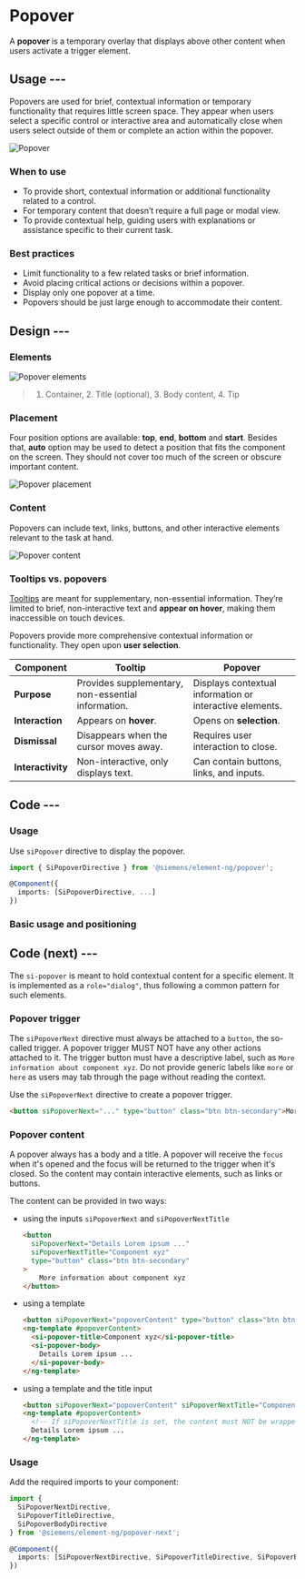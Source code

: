 # Popover

A **popover** is a temporary overlay that displays above other content when users activate a trigger element.

## Usage ---

Popovers are used for brief, contextual information or temporary functionality that requires little screen space.
They appear when users select a specific control or interactive area and automatically close when
users select outside of them or complete an action within the popover.

![Popover](images/popover.png)

### When to use

- To provide short, contextual information or additional functionality related to a control.
- For temporary content that doesn’t require a full page or modal view.
- To provide contextual help, guiding users with explanations or assistance specific to their current task.

### Best practices

- Limit functionality to a few related tasks or brief information.
- Avoid placing critical actions or decisions within a popover.
- Display only one popover at a time.
- Popovers should be just large enough to accommodate their content.

## Design ---

### Elements

![Popover elements](images/popover-elements.png)

> 1. Container, 2. Title (optional), 3. Body content, 4. Tip

### Placement

Four position options are available: **top**, **end**, **bottom** and **start**. Besides that,
**auto** option may be used to detect a position that fits the component on the screen. They should not cover too much of the screen or obscure important content.

![Popover placement](images/popover-placement.png)

### Content

Popovers can include text, links, buttons, and other interactive elements relevant to the task at hand.

![Popover content](images/popover-content.png)

### Tooltips vs. popovers

[Tooltips](../status-notifications/tooltip.md) are meant for supplementary,
non-essential information. They’re limited to brief, non-interactive text and **appear on hover**,
making them inaccessible on touch devices.

Popovers provide more comprehensive contextual information or functionality.
They open upon **user selection**.

| Component         | Tooltip                                            | Popover                                                  |
|-------------------|----------------------------------------------------|----------------------------------------------------------|
| **Purpose**       | Provides supplementary, non-essential information. | Displays contextual information or interactive elements. |
| **Interaction**   | Appears on **hover**.                              | Opens on **selection**.                                  |
| **Dismissal**     | Disappears when the cursor moves away.             | Requires user interaction to close.                      |
| **Interactivity** | Non-interactive, only displays text.               | Can contain buttons, links, and inputs.                  |

## Code ---

### Usage

Use `siPopover` directive to display the popover.

```ts
import { SiPopoverDirective } from '@siemens/element-ng/popover';

@Component({
  imports: [SiPopoverDirective, ...]
})
```

### Basic usage and positioning

<si-docs-component example="si-popover/si-popover" height="260"></si-docs-component>

<si-docs-api directive="SiPopoverDirective"></si-docs-api>

<si-docs-types></si-docs-types>

## Code (next) ---

The `si-popover` is meant to hold contextual content for a specific element.
It is implemented as a `role="dialog"`, thus following a common pattern for such elements.

### Popover trigger

The `siPopoverNext` directive must always be attached to a `button`, the so-called trigger.
A popover trigger MUST NOT have any other actions attached to it.
The trigger button must have a descriptive label, such as `More information about component xyz`.
Do not provide generic labels like `more` or `here` as users may tab through the page without reading the context.

Use the `siPopoverNext` directive to create a popover trigger.
 
```html
<button siPopoverNext="..." type="button" class="btn btn-secondary">More information about component xyz</button>
```

### Popover content

A popover always has a body and a title.
A popover will receive the `focus` when it's opened and the focus will be returned to the trigger when it's closed.
So the content may contain interactive elements, such as links or buttons.

The content can be provided in two ways:
- using the inputs `siPopoverNext` and `siPopoverNextTitle`
  ```html
  <button 
    siPopoverNext="Details Lorem ipsum ..." 
    siPopoverNextTitle="Component xyz" 
    type="button" class="btn btn-secondary"
  >
      More information about component xyz
  </button>
  ```
- using a template
  ```html
  <button siPopoverNext="popoverContent" type="button" class="btn btn-secondary">More information about component xyz</button>
  <ng-template #popoverContent>
    <si-popover-title>Component xyz</si-popover-title>
    <si-popover-body>
      Details Lorem ipsum ...
    </si-popover-body>
  </ng-template>
  ```
- using a template and the title input
  ```html
  <button siPopoverNext="popoverContent" siPopoverNextTitle="Component xyz" type="button" class="btn btn-secondary">More information about component xyz</button>
  <ng-template #popoverContent>
    <!-- If siPopoverNextTitle is set, the content must NOT be wrapped in a si-popover-body element. -->
    Details Lorem ipsum ...
  </ng-template>
  ```
  

### Usage

Add the required imports to your component:

```ts
import {
  SiPopoverNextDirective,
  SiPopoverTitleDirective,
  SiPopoverBodyDirective
} from '@siemens/element-ng/popover-next';

@Component({
  imports: [SiPopoverNextDirective, SiPopoverTitleDirective, SiPopoverBodyDirective, ...]
})
```

<si-docs-component example="si-popover-next/si-popover-next" height="260"></si-docs-component>

<si-docs-api directive="SiPopoverNextDirective"></si-docs-api>

<si-docs-types></si-docs-types>

